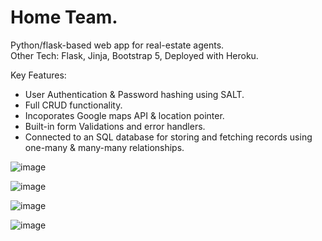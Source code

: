# Home Team.

Python/flask-based web app for real-estate agents.                                                                   
Other Tech: Flask, Jinja, Bootstrap 5, Deployed with Heroku.

Key Features:
  * User Authentication & Password hashing using SALT.
  * Full CRUD functionality. 
  * Incoporates Google maps API & location pointer. 
  * Built-in form Validations and error handlers. 
  * Connected to an SQL database for storing and fetching records using one-many & many-many relationships. 

![image](https://user-images.githubusercontent.com/89990638/179363150-8b0bd41b-ee20-4216-81ae-eedae9f75034.png)

![image](https://user-images.githubusercontent.com/89990638/179363186-da339a53-027e-44a7-9714-85f8eee4d33f.png)

![image](https://user-images.githubusercontent.com/89990638/179409417-7af504c1-e44c-43a4-b755-99a62ad7eacc.png)


![image](https://user-images.githubusercontent.com/89990638/179405099-fd07cb33-c41b-4de2-9a7d-15a1c6205645.png)


